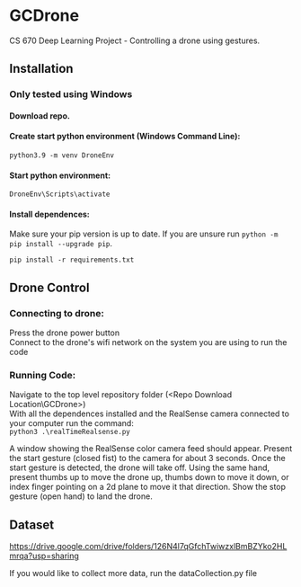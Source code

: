 # GCDrone
CS 670 Deep Learning Project - Controlling a drone using gestures.

## Installation  
### Only tested using Windows  
#### Download repo.  

#### Create start python environment (Windows Command Line):  
`python3.9 -m venv DroneEnv` 
 
#### Start python environment:  
`DroneEnv\Scripts\activate`

#### Install dependences:
Make sure your pip version is up to date. 
If you are unsure run `python -m pip install --upgrade pip`.  

`pip install -r requirements.txt`  

## Drone Control  
### Connecting to drone:  
Press the drone power button  
Connect to the drone's wifi network on the system you are using to run the code 

### Running Code:
Navigate to the top level repository folder (<Repo Download Location\GCDrone>)  
With all the dependences installed and the RealSense camera connected to your computer run the command:  
`python3 .\realTimeRealsense.py`  

A window showing the RealSense color camera feed should appear.
Present the start gesture (closed fist) to the camera for about 3 seconds.
Once the start gesture is detected, the drone will take off.
Using the same hand, present thumbs up to move the drone up, thumbs down to move it down, or index finger pointing on a 2d plane to move it that direction.
Show the stop gesture (open hand) to land the drone.

## Dataset
https://drive.google.com/drive/folders/126N4l7qGfchTwiwzxlBmBZYko2HLmrqa?usp=sharing

If you would like to collect more data, run the dataCollection.py file
